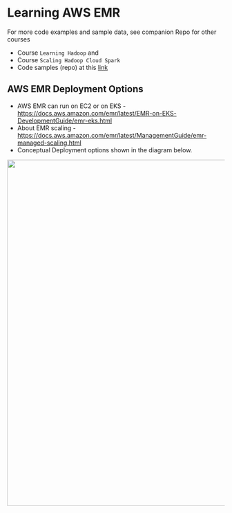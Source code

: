 # Learning AWS EMR

For more code examples and sample data, see companion Repo for other courses   
- Course `Learning Hadoop` and 
- Course `Scaling Hadoop Cloud Spark` 
- Code samples (repo) at this [link](https://github.com/lynnlangit/learning-hadoop-and-spark)

## AWS EMR Deployment Options

- AWS EMR can run on EC2 or on EKS - https://docs.aws.amazon.com/emr/latest/EMR-on-EKS-DevelopmentGuide/emr-eks.html
- About EMR scaling - https://docs.aws.amazon.com/emr/latest/ManagementGuide/emr-managed-scaling.html
- Conceptual Deployment options shown in the diagram below.

<img src="https://github.com/lynnlangit/Hello-AWS-Data-Services/blob/master/images/emr-eks.png" width=800>